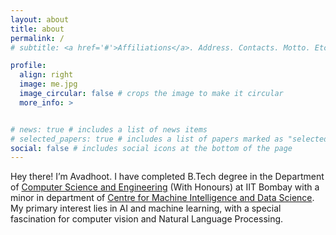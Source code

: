 ```yaml
---
layout: about
title: about
permalink: /
# subtitle: <a href='#'>Affiliations</a>. Address. Contacts. Motto. Etc.

profile:
  align: right
  image: me.jpg
  image_circular: false # crops the image to make it circular
  more_info: >


# news: true # includes a list of news items
# selected_papers: true # includes a list of papers marked as "selected={true}"
social: false # includes social icons at the bottom of the page
---
```


Hey there! I’m Avadhoot. I have completed B.Tech degree in the Department of [Computer Science and Engineering](https://www.cse.iitb.ac.in/) (With Honours) at IIT Bombay with a minor in department of [Centre for Machine Intelligence and Data Science](https://www.minds.iitb.ac.in/). My primary interest lies in AI and machine learning, with a special fascination for computer vision and Natural Language Processing.
